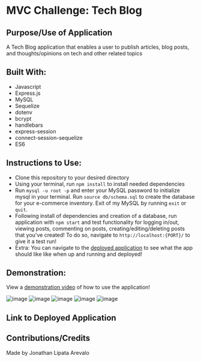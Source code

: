 # MVC Challenge: Tech Blog

## Purpose/Use of Application
A Tech Blog application that enables a user to publish articles, blog posts, and thoughts/opinions on tech and other related topics

## Built With:
* Javascript
* Express.js
* MySQL
* Sequelize
* dotenv
* bcrypt
* handlebars
* express-session
* connect-session-sequelize
* ES6

## Instructions to Use:
* Clone this repository to your desired directory
* Using your terminal, run `npm install` to install needed dependencies
* Run `mysql -u root -p` and enter your MySQL password to initialize mysql in your terminal. Run `source db/schema.sql` to create the database for your e-commerce inventory. Exit of my MySQL by running `exit` or `quit`.
* Following install of dependencies and creation of a database, run application with `npm start` and test functionality for logging in/out, viewing posts, commenting on posts, creating/editing/deleting posts that you've created! To do so, navigate to `http://localhost:{PORT}/` to give it a test run!
* Extra: You can navigate to the [deployed application](#link-to-deployed-application) to see what the app should like like when up and running and deployed!

## Demonstration:

View a [demonstration video](https://youtu.be/lcndX-XDRbQ) of how to use the application!

![image](https://user-images.githubusercontent.com/109185830/198893530-b57210b7-b143-4472-a368-0e560d9bf4d2.png)
![image](https://user-images.githubusercontent.com/109185830/198893542-47148821-f4e9-4b4e-bc1a-0c66090109fa.png)
![image](https://user-images.githubusercontent.com/109185830/198893556-ae850b67-7895-4b5b-9242-dc76031d8858.png)
![image](https://user-images.githubusercontent.com/109185830/198893566-51ba2af6-f408-4873-85bd-dd29eecde956.png)
![image](https://user-images.githubusercontent.com/109185830/198893572-f7a1f0e8-2181-4e6a-88a1-d2803ed5c4fb.png)


## Link to Deployed Application

## Contributions/Credits
Made by Jonathan Lipata Arevalo
